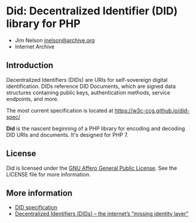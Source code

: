 # Did: Decentralized Identifier (DID) library for PHP

* Jim Nelson <jnelson@archive.org>
* Internet Archive

## Introduction

Decentralized Identifiers (DIDs) are URIs for self-sovereign digital identification.  DIDs reference DID Documents, which are signed data structures containing public keys, authentication methods, service endpoints, and more.

The most current specification is located at https://w3c-ccg.github.io/did-spec/

**Did** is the nascent beginning of a PHP library for encoding and decoding DID URIs and documents.  It's designed for PHP 7.

## License

Did is licensed under the [GNU Affero General Public License](https://www.gnu.org/licenses/agpl.html|).  See the LICENSE file for more information.

## More information

* [DID specification](https://w3c-ccg.github.io/did-spec/)
* [Decentralized Identifiers (DIDs) – the internet’s “missing identity layer”](https://www.cointelligence.com/content/decentralized-identifiers-dids-internets-missing-identity-layer/)
